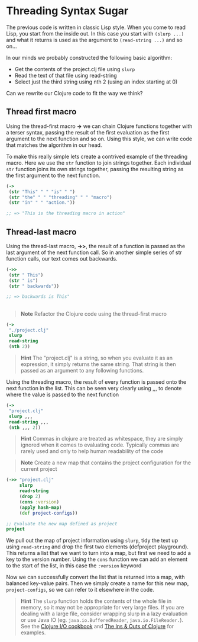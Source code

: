 # Threading Syntax Sugar

  The previous code is written in classic Lisp style.  When you come to read Lisp, you start from the inside out.  In this case you start with `(slurp ...)` and what it returns is used as the argument to `(read-string ...)` and so on...

  In our minds we probably constructed the following basic algorithm:

* Get the contents of the project.clj file using `slurp`
* Read the text of that file using read-string
* Select just the third string using nth 2 (using an index starting at 0)

Can we rewrite our Clojure code to fit the way we think?

## Thread first macro

  Using the thread-first macro **->** we can chain Clojure functions together with a terser syntax, passing the result of the first evaluation as the first argument to the next function and so on.  Using this style, we can write code that matches the algorithm in our head.

To make this really simple lets create a contrived example of the threading macro.  Here we use the `str` function to join strings together.  Each individual `str` function joins its own strings together, passing the resulting string as the first argument to the next function.

```clojure
(->
 (str "This" " " "is" " ")
 (str "the" " " "threading" " " "macro")
 (str "in" " " "action."))

;; => "This is the threading macro in action"
```

## Thread-last macro

  Using the thread-last macro, **->>**, the result of a function is passed as the last argument of the next function call.  So in another simple series of str function calls, our text comes out backwards.

```clojure
(->>
 (str " This")
 (str " is")
 (str " backwards"))

;; => backwards is This"
```

##

> **Note** Refactor the Clojure code using the thread-first macro

<!--sec data-title="Reveal the answer" data-id="answer001" data-collapse=true ces-->

```clojure
(->
 "./project.clj"
 slurp
 read-string
 (nth 2))
```

> **Hint** The "project.clj" is a string, so when you evaluate it as an expression, it simply returns the same string.  That string is then passed as an argument to any following functions.

 Using the threading macro, the result of every function is passed onto the next function in the list.  This can be seen very clearly using ,,, to denote where the value is passed to the next function

```clojure
(->
 "project.clj"
 slurp ,,,
 read-string ,,,
 (nth ,,, 2))
```

> **Hint** Commas in clojure are treated as whitespace, they are simply ignored when it comes to evaluating code.  Typically commas are rarely used and only to help human readability of the code

<!--endsec-->

> **Note** Create a new map that contains the project configuration for the current project

<!--sec data-title="Reveal the answer" data-id="answer002" data-collapse=true ces-->

```clojure
(->> "project.clj"
     slurp
     read-string
     (drop 2)
     (cons :version)
     (apply hash-map)
     (def project-configs))

;; Evaluate the new map defined as project
project
```

  We pull out the map of project information using `slurp`, tidy the text up using `read-string` and drop the first two elements (defproject playground).  This returns a list that we want to turn into a map, but first we need to add a key to the version number.  Using the `cons` function we can add an element to the start of the list, in this case the `:version` keyword

  Now we can successfully convert the list that is returned into a map, with balanced key-value pairs.  Then we simply create a name for this new map, `project-configs`, so we can refer to it elsewhere in the code.

> **Hint** The `slurp` function holds the contents of the whole file in memory, so it may not be appropriate for very large files.  If you are dealing with a large file, consider wrapping slurp in a lazy evaluation or use Java IO (eg. `java.io.BufferedReader`, `java.io.FileReader.`).  See the [Clojure I/O cookbook](http://nakkaya.com/2010/06/15/clojure-io-cookbook/) and [The Ins & Outs of Clojure](http://blog.isaachodes.io/p/clojure-io-p1/) for examples.

<!--endsec-->
